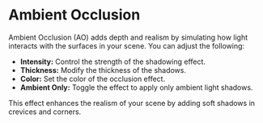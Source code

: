 # Ambient Occlusion  

Ambient Occlusion (AO) adds depth and realism by simulating how light interacts with the surfaces in your scene. You can adjust the following:

- **Intensity:** Control the strength of the shadowing effect.
- **Thickness:** Modify the thickness of the shadows.
- **Color:** Set the color of the occlusion effect.
- **Ambient Only:** Toggle the effect to apply only ambient light shadows.

This effect enhances the realism of your scene by adding soft shadows in crevices and corners.
